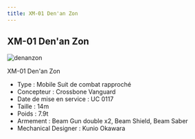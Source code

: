 ```yaml
---
title: XM-01 Den'an Zon
---
```


XM-01 Den'an Zon
----------------


![denanzon](/images/stories/saga/F91/mechas/crossbone/denanzon.gif)


XM-01 Den'an Zon   
  
- Type : Mobile Suit de combat rapproché  
- Concepteur : Crossbone Vanguard  
- Date de mise en service : UC 0117  
- Taille : 14m  
- Poids : 7.9t  
- Armement : Beam Gun double x2, Beam Shield, Beam Saber  
- Mechanical Designer : Kunio Okawara  
  


